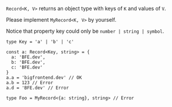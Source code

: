 `Record<K, V>` returns an object type with keys of `K` and values of `V`.

Please implement `MyRecord<K, V>` by yourself.

Notice that property key could only be `number | string | symbol`.

```
type Key = 'a' | 'b' | 'c'

const a: Record<Key, string> = {
  a: 'BFE.dev',
  b: 'BFE.dev',
  c: 'BFE.dev'
}
a.a = 'bigfrontend.dev' // OK
a.b = 123 // Error
a.d = 'BFE.dev' // Error

type Foo = MyRecord<{a: string}, string> // Error
```
